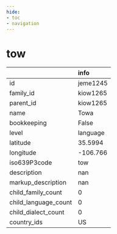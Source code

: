 ```yaml
---
hide:
- toc
- navigation
---
```

# tow
|                      | info     |
|:---------------------|:---------|
| id                   | jeme1245 |
| family_id            | kiow1265 |
| parent_id            | kiow1265 |
| name                 | Towa     |
| bookkeeping          | False    |
| level                | language |
| latitude             | 35.5994  |
| longitude            | -106.766 |
| iso639P3code         | tow      |
| description          | nan      |
| markup_description   | nan      |
| child_family_count   | 0        |
| child_language_count | 0        |
| child_dialect_count  | 0        |
| country_ids          | US       |